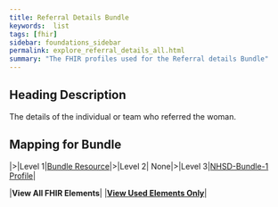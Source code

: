 ```yaml
---
title: Referral Details Bundle
keywords:  list
tags: [fhir]
sidebar: foundations_sidebar
permalink: explore_referral_details_all.html
summary: "The FHIR profiles used for the Referral details Bundle"
---
```


## Heading Description ##
The details of the individual or team who referred the woman.

## Mapping for Bundle ##

|>|Level 1|[Bundle Resource](http://hl7.org/fhir/stu3/bundle.html)|>|Level 2| None|>|Level 3|[NHSD-Bundle-1 Profile](http://xxx)|


|**View All FHIR Elements**|    |**[View Used Elements Only](explore_referral_details.html#mapping-for-bundle)**| 
